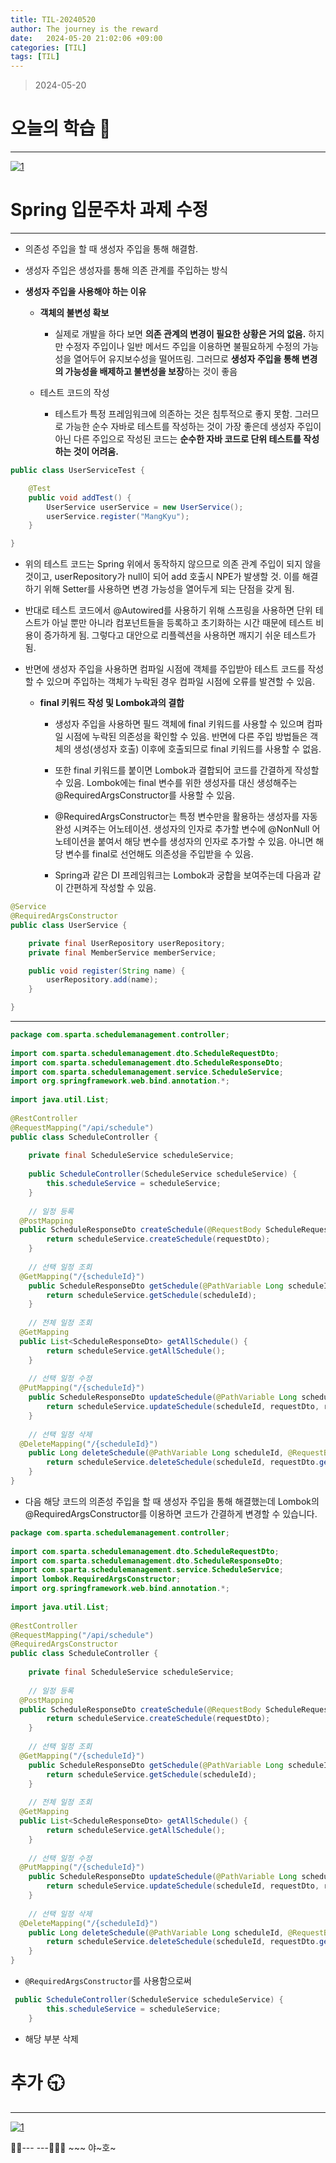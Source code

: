 ```yaml
---
title: TIL-20240520
author: The journey is the reward
date:   2024-05-20 21:02:06 +09:00
categories: [TIL]
tags: [TIL]
---
```



> 2024-05-20


# 오늘의 학습 🌠
---
<a  href="https://github.com/LeeNaYoung240/LeeNaYoung240.github.io/assets/107848521/508c1ca6-10b6-4663-b1f9-7abf88bdeb51"  class="popup img-link"><img  src="https://github.com/LeeNaYoung240/LeeNaYoung240.github.io/assets/107848521/508c1ca6-10b6-4663-b1f9-7abf88bdeb51"  alt="1"  loading="lazy"></a>  




# Spring 입문주차  과제 수정
---

- 의존성 주입을 할 때 생성자 주입을 통해 해결함.

- 생성자 주입은 생성자를 통해 의존 관계를 주입하는 방식

- **생성자 주입을 사용해야 하는 이유**

	- **객체의 불변성 확보**
		-   실제로 개발을 하다 보면 **의존 관계의 변경이 필요한 상황은 거의 없음.** 하지만 수정자 주입이나 일반 메서드 주입을 이용하면 불필요하게 수정의 가능성을 열어두어 유지보수성을 떨어뜨림. 그러므로 **생성자 주입을 통해 변경의 가능성을 배제하고 불변성을 보장**하는 것이 좋음

	- 테스트 코드의 작성
		- 테스트가 특정 프레임워크에 의존하는 것은 침투적으로 좋지 못함. 그러므로 가능한 순수 자바로 테스트를 작성하는 것이 가장 좋은데 생성자 주입이 아닌 다른 주입으로 작성된 코드는 **순수한 자바 코드로 단위 테스트를 작성하는 것이 어려움.**

```java
public class UserServiceTest {

    @Test
    public void addTest() {
        UserService userService = new UserService();
        userService.register("MangKyu");
    }

}
```

- 위의 테스트 코드는 Spring 위에서 동작하지 않으므로 의존 관계 주입이 되지 않을 것이고, userRepository가 null이 되어 add 호출시 NPE가 발생할 것. 이를 해결하기 위해 Setter를 사용하면 변경 가능성을 열어두게 되는 단점을 갖게 됨.

- 반대로 테스트 코드에서 @Autowired를 사용하기 위해 스프링을 사용하면 단위 테스트가 아닐 뿐만 아니라 컴포넌트들을 등록하고 초기화하는 시간 때문에 테스트 비용이 증가하게 됨. 그렇다고 대안으로 리플렉션을 사용하면 깨지기 쉬운 테스트가 됨.

- 반면에 생성자 주입을 사용하면 컴파일 시점에 객체를 주입받아 테스트 코드를 작성할 수 있으며 주입하는 객체가 누락된 경우 컴파일 시점에 오류를 발견할 수 있음. 

	- **final 키워드 작성 및 Lombok과의 결합**
		- 생성자 주입을 사용하면 필드 객체에 final 키워드를 사용할 수 있으며 컴파일 시점에 누락된 의존성을 확인할 수 있음. 반면에 다른 주입 방법들은 객체의 생성(생성자 호출) 이후에 호출되므로 final 키워드를 사용할 수 없음.
		- 또한 final 키워드를 붙이면 Lombok과 결합되어 코드를 간결하게 작성할 수 있음. Lombok에는 final 변수를 위한 생성자를 대신 생성해주는 @RequiredArgsConstructor를 사용할 수 있음.

		- @RequiredArgsConstructor는 특정 변수만을 활용하는 생성자를 자동완성 시켜주는 어노테이션. 생성자의 인자로 추가할 변수에 @NonNull 어노테이션을 붙여서 해당 변수를 생성자의 인자로 추가할 수 있음. 아니면 해당 변수를 final로 선언해도 의존성을 주입받을 수 있음.
		- Spring과 같은 DI 프레임워크는 Lombok과 궁합을 보여주는데 다음과 같이 간편하게 작성할 수 있음.

```java
@Service
@RequiredArgsConstructor
public class UserService {

    private final UserRepository userRepository;
    private final MemberService memberService;

    public void register(String name) {
        userRepository.add(name);
    }

}
```

--- 

```java
package com.sparta.schedulemanagement.controller;  
  
import com.sparta.schedulemanagement.dto.ScheduleRequestDto;  
import com.sparta.schedulemanagement.dto.ScheduleResponseDto;  
import com.sparta.schedulemanagement.service.ScheduleService;  
import org.springframework.web.bind.annotation.*;  
  
import java.util.List;  
  
@RestController  
@RequestMapping("/api/schedule")  
public class ScheduleController {  
  
    private final ScheduleService scheduleService;  
  
    public ScheduleController(ScheduleService scheduleService) {  
        this.scheduleService = scheduleService;  
    }  
  
    // 일정 등록  
  @PostMapping  
  public ScheduleResponseDto createSchedule(@RequestBody ScheduleRequestDto requestDto) {  
        return scheduleService.createSchedule(requestDto);  
    }  
  
    // 선택 일정 조회  
  @GetMapping("/{scheduleId}")  
    public ScheduleResponseDto getSchedule(@PathVariable Long scheduleId) {  
        return scheduleService.getSchedule(scheduleId);  
    }  
  
    // 전체 일정 조회  
  @GetMapping  
  public List<ScheduleResponseDto> getAllSchedule() {  
        return scheduleService.getAllSchedule();  
    }  
  
    // 선택 일정 수정  
  @PutMapping("/{scheduleId}")  
    public ScheduleResponseDto updateSchedule(@PathVariable Long scheduleId, @RequestBody ScheduleRequestDto requestDto) {  
        return scheduleService.updateSchedule(scheduleId, requestDto, requestDto.getPassword());  
    }  
  
    // 선택 일정 삭제  
  @DeleteMapping("/{scheduleId}")  
    public Long deleteSchedule(@PathVariable Long scheduleId, @RequestBody ScheduleRequestDto requestDto) {  
        return scheduleService.deleteSchedule(scheduleId, requestDto.getPassword());  
    }  
}
```

- 다음 해당 코드의 의존성 주입을 할 때 생성자 주입을 통해 해결했는데 Lombok의 @RequiredArgsConstructor를 이용하면 코드가 간결하게 변경할 수 있습니다.
 

```java
package com.sparta.schedulemanagement.controller;  
  
import com.sparta.schedulemanagement.dto.ScheduleRequestDto;  
import com.sparta.schedulemanagement.dto.ScheduleResponseDto;  
import com.sparta.schedulemanagement.service.ScheduleService;  
import lombok.RequiredArgsConstructor;  
import org.springframework.web.bind.annotation.*;  
  
import java.util.List;  
  
@RestController  
@RequestMapping("/api/schedule")  
@RequiredArgsConstructor  
public class ScheduleController {  
  
    private final ScheduleService scheduleService;  
  
    // 일정 등록  
  @PostMapping  
  public ScheduleResponseDto createSchedule(@RequestBody ScheduleRequestDto requestDto) {  
        return scheduleService.createSchedule(requestDto);  
    }  
  
    // 선택 일정 조회  
  @GetMapping("/{scheduleId}")  
    public ScheduleResponseDto getSchedule(@PathVariable Long scheduleId) {  
        return scheduleService.getSchedule(scheduleId);  
    }  
  
    // 전체 일정 조회  
  @GetMapping  
  public List<ScheduleResponseDto> getAllSchedule() {  
        return scheduleService.getAllSchedule();  
    }  
  
    // 선택 일정 수정  
  @PutMapping("/{scheduleId}")  
    public ScheduleResponseDto updateSchedule(@PathVariable Long scheduleId, @RequestBody ScheduleRequestDto requestDto) {  
        return scheduleService.updateSchedule(scheduleId, requestDto, requestDto.getPassword());  
    }  
  
    // 선택 일정 삭제  
  @DeleteMapping("/{scheduleId}")  
    public Long deleteSchedule(@PathVariable Long scheduleId, @RequestBody ScheduleRequestDto requestDto) {  
        return scheduleService.deleteSchedule(scheduleId, requestDto.getPassword());  
    }  
}
```


- `@RequiredArgsConstructor`를 사용함으로써 


```java
 public ScheduleController(ScheduleService scheduleService) {  
        this.scheduleService = scheduleService;  
    } 
```

 - 해당 부분 삭제 

# **추가 🕤**
---

 <a  href="https://github.com/LeeNaYoung240/LeeNaYoung240.github.io/assets/107848521/917f432e-4f5b-4555-9f3d-31c9df0bf2b2"  class="popup img-link"><img  src="https://github.com/LeeNaYoung240/LeeNaYoung240.github.io/assets/107848521/917f432e-4f5b-4555-9f3d-31c9df0bf2b2"  alt="1"  loading="lazy"></a>  
 

🐱‍🏍--- ---🤸🏻‍♀️ ~~~ 야~호~
